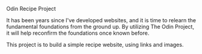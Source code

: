 Odin Recipe Project

It has been years since I've developed websites, and it is time to relearn the fundamental foundations from the ground up. By utilizing The Odin Project, it will help reconfirm the foundations once known before.

This project is to build a simple recipe website, using links and images.